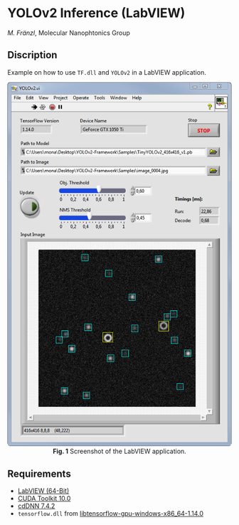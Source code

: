# YOLOv2 Inference (LabVIEW)

*M. Fränzl*, Molecular Nanophtonics Group

## Discription

Example on how to use `TF.dll` and `YOLOv2` in a LabVIEW application.

<p align="center">
  <img src="../Resources/YOLOv2-LabVIEW-Screenshot.png" width=550> <br>
  <b>Fig. 1</b> Screenshot of the LabVIEW application.
</p>


## Requirements 

- [LabVIEW (64-Bit)](https://www.ni.com/en-us/support/downloads/software-products/download.labview.html)
- [CUDA Toolkit 10.0](https://developer.nvidia.com/cuda-10.0-download-archive)
- [cdDNN 7.4.2](https://developer.nvidia.com/rdp/cudnn-archive)
- `tensorflow.dll` from [libtensorflow-gpu-windows-x86_64-1.14.0](https://storage.googleapis.com/tensorflow/libtensorflow/libtensorflow-gpu-windows-x86_64-1.14.0.zip)



